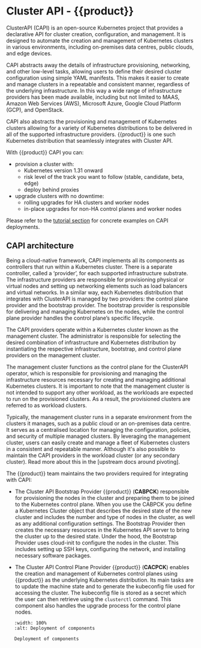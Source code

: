 # Cluster API - {{product}}

ClusterAPI (CAPI) is an open-source Kubernetes project that provides a
declarative API for cluster creation, configuration, and management. It is
designed to automate the creation and management of Kubernetes clusters in
various environments, including on-premises data centres, public clouds, and
edge devices.

CAPI abstracts away the details of infrastructure provisioning, networking, and
other low-level tasks, allowing users to define their desired cluster
configuration using simple YAML manifests. This makes it easier to create and
manage clusters in a repeatable and consistent manner, regardless of the
underlying infrastructure. In this way a wide range of infrastructure providers
has been made available, including but not limited to MAAS, Amazon Web Services
(AWS), Microsoft Azure, Google Cloud Platform (GCP), and OpenStack.

CAPI also abstracts the provisioning and management of Kubernetes clusters
allowing for a variety of Kubernetes distributions to be delivered in all of
the supported infrastructure providers. {{product}} is one such Kubernetes
distribution that seamlessly integrates with Cluster API.

With {{product}} CAPI you can:

- provision a cluster with:
    - Kubernetes version 1.31 onward
    - risk level of the track you want to follow (stable, candidate, beta, edge)
    - deploy behind proxies
- upgrade clusters with no downtime:
    - rolling upgrades for HA clusters and worker nodes
    - in-place upgrades for non-HA control planes and worker nodes

Please refer to the [tutorial section] for concrete examples on CAPI deployments.

## CAPI architecture

Being a cloud-native framework, CAPI implements all its components as
controllers that run within a Kubernetes cluster. There is a separate
controller, called a ‘provider’, for each supported infrastructure substrate.
The infrastructure providers are responsible for provisioning physical or
virtual nodes and setting up networking elements such as load balancers and
virtual networks. In a similar way, each Kubernetes distribution that
integrates with ClusterAPI is managed by two providers: the control plane
provider and the bootstrap provider. The bootstrap provider is responsible for
delivering and managing Kubernetes on the nodes, while the control plane
provider handles the control plane’s specific lifecycle.

The CAPI providers operate within a Kubernetes cluster known as the management
cluster. The administrator is responsible for selecting the desired combination
of infrastructure and Kubernetes distribution by instantiating the respective
infrastructure, bootstrap, and control plane providers on the management
cluster.

The management cluster functions as the control plane for the ClusterAPI
operator, which is responsible for provisioning and managing the infrastructure
resources necessary for creating and managing additional Kubernetes clusters.
It is important to note that the management cluster is not intended to support
any other workload, as the workloads are expected to run on the provisioned
clusters. As a result, the provisioned clusters are referred to as workload
clusters.

Typically, the management cluster runs in a separate environment from the
clusters it manages, such as a public cloud or an on-premises data centre. It
serves as a centralised location for managing the configuration, policies, and
security of multiple managed clusters. By leveraging the management cluster,
users can easily create and manage a fleet of Kubernetes clusters in a
consistent and repeatable manner. Although it's also possible to maintain the
CAPI providers in the workload cluster (or any secondary cluster). 
Read more about this in the [upstream docs around pivoting].

The {{product}} team maintains the two providers required for integrating with CAPI:

- The Cluster API Bootstrap Provider {{product}} (**CABPCK**) responsible for
  provisioning the nodes in the cluster and preparing them to be joined to the
  Kubernetes control plane. When you use the CABPCK you define a Kubernetes
  Cluster object that describes the desired state of the new cluster and
  includes the number and type of nodes in the cluster, as well as any
  additional configuration settings. The Bootstrap Provider then creates the
  necessary resources in the Kubernetes API server to bring the cluster up to
  the desired state. Under the hood, the Bootstrap Provider uses cloud-init to
  configure the nodes in the cluster. This includes setting up SSH keys,
  configuring the network, and installing necessary software packages.

- The Cluster API Control Plane Provider {{product}} (**CACPCK**) enables the
  creation and management of Kubernetes control planes using {{product}} as the
  underlying Kubernetes distribution. Its main tasks are to update the machine
  state and to generate the kubeconfig file used for accessing the cluster. The
  kubeconfig file is stored as a secret which the user can then retrieve using
  the `clusterctl` command. This component also handles the upgrade process for
  the control plane nodes.

```{figure} ../../assets/capi-ck8s.svg
   :width: 100%
   :alt: Deployment of components

   Deployment of components
```

<!-- LINKS -->
[tutorial section]: ./tutorial
[Pivot section]: https://cluster-api.sigs.k8s.io/clusterctl/commands/move#pivot
